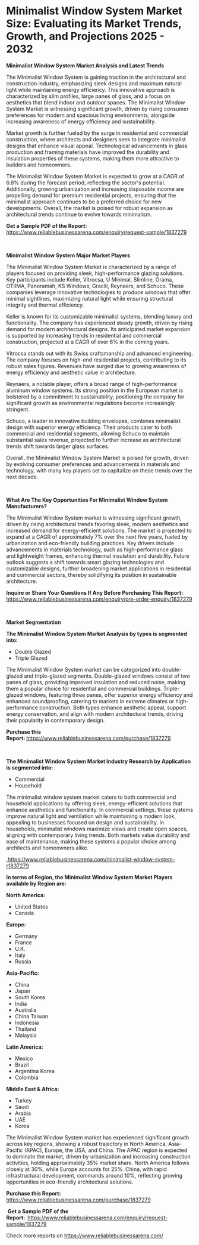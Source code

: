 <p><h1>Minimalist Window System Market Size: Evaluating its Market Trends, Growth, and Projections 2025 - 2032</h1></p><p><strong>Minimalist Window System Market Analysis and Latest Trends</strong></p>
<p><p>The Minimalist Window System is gaining traction in the architectural and construction industry, emphasizing sleek designs and maximum natural light while maintaining energy efficiency. This innovative approach is characterized by slim profiles, large panes of glass, and a focus on aesthetics that blend indoor and outdoor spaces. The Minimalist Window System Market is witnessing significant growth, driven by rising consumer preferences for modern and spacious living environments, alongside increasing awareness of energy efficiency and sustainability.</p><p>Market growth is further fueled by the surge in residential and commercial construction, where architects and designers seek to integrate minimalist designs that enhance visual appeal. Technological advancements in glass production and framing materials have improved the durability and insulation properties of these systems, making them more attractive to builders and homeowners.</p><p>The Minimalist Window System Market is expected to grow at a CAGR of 6.8% during the forecast period, reflecting the sector's potential. Additionally, growing urbanization and increasing disposable income are propelling demand for premium residential projects, ensuring that the minimalist approach continues to be a preferred choice for new developments. Overall, the market is poised for robust expansion as architectural trends continue to evolve towards minimalism.</p></p>
<p><strong>Get a Sample PDF of the Report:&nbsp;</strong> <a href="https://www.reliablebusinessarena.com/enquiry/request-sample/1837279?utm_campaign=2958&utm_medium=2&utm_source=Github&utm_content=ia&utm_term=26032025&utm_id=minimalist-window-system">https://www.reliablebusinessarena.com/enquiry/request-sample/1837279</a></p>
<p>&nbsp;</p>
<p><strong>Minimalist Window System Major Market Players</strong></p>
<p><p>The Minimalist Window System Market is characterized by a range of players focused on providing sleek, high-performance glazing solutions. Key participants include Keller, Vitrocsa, U Minimal, Slimline, Orama, OTIIMA, Panoramah, KS Windows, Gracili, Reynaers, and Schuco. These companies leverage innovative technologies to produce windows that offer minimal sightlines, maximizing natural light while ensuring structural integrity and thermal efficiency.</p><p>Keller is known for its customizable minimalist systems, blending luxury and functionality. The company has experienced steady growth, driven by rising demand for modern architectural designs. Its anticipated market expansion is supported by increasing trends in residential and commercial construction, projected at a CAGR of over 6% in the coming years.</p><p>Vitrocsa stands out with its Swiss craftsmanship and advanced engineering. The company focuses on high-end residential projects, contributing to its robust sales figures. Revenues have surged due to growing awareness of energy efficiency and aesthetic value in architecture.</p><p>Reynaers, a notable player, offers a broad range of high-performance aluminum window systems. Its strong position in the European market is bolstered by a commitment to sustainability, positioning the company for significant growth as environmental regulations become increasingly stringent.</p><p>Schuco, a leader in innovative building envelopes, combines minimalist design with superior energy efficiency. Their products cater to both commercial and residential segments, allowing Schuco to maintain substantial sales revenue, projected to further increase as architectural trends shift towards larger glass surfaces.</p><p>Overall, the Minimalist Window System Market is poised for growth, driven by evolving consumer preferences and advancements in materials and technology, with many key players set to capitalize on these trends over the next decade.</p></p>
<p>&nbsp;</p>
<p><strong>What Are The Key Opportunities For Minimalist Window System Manufacturers?</strong></p>
<p><p>The Minimalist Window System market is witnessing significant growth, driven by rising architectural trends favoring sleek, modern aesthetics and increased demand for energy-efficient solutions. The market is projected to expand at a CAGR of approximately 7% over the next five years, fueled by urbanization and eco-friendly building practices. Key drivers include advancements in materials technology, such as high-performance glass and lightweight frames, enhancing thermal insulation and durability. Future outlook suggests a shift towards smart glazing technologies and customizable designs, further broadening market applications in residential and commercial sectors, thereby solidifying its position in sustainable architecture.</p></p>
<p><strong>Inquire or Share Your Questions If Any Before Purchasing This Report:</strong> <a href="https://www.reliablebusinessarena.com/enquiry/pre-order-enquiry/1837279?utm_campaign=2958&utm_medium=2&utm_source=Github&utm_content=ia&utm_term=26032025&utm_id=minimalist-window-system">https://www.reliablebusinessarena.com/enquiry/pre-order-enquiry/1837279</a></p>
<p>&nbsp;</p>
<p><strong>Market Segmentation</strong></p>
<p><strong>The Minimalist Window System Market Analysis by types is segmented into:</strong></p>
<p><ul><li>Double Glazed</li><li>Triple Glazed</li></ul></p>
<p><p>The Minimalist Window System market can be categorized into double-glazed and triple-glazed segments. Double-glazed windows consist of two panes of glass, providing improved insulation and reduced noise, making them a popular choice for residential and commercial buildings. Triple-glazed windows, featuring three panes, offer superior energy efficiency and enhanced soundproofing, catering to markets in extreme climates or high-performance construction. Both types enhance aesthetic appeal, support energy conservation, and align with modern architectural trends, driving their popularity in contemporary design.</p></p>
<p><strong>Purchase this Report:&nbsp;</strong><a href="https://www.reliablebusinessarena.com/purchase/1837279?utm_campaign=2958&utm_medium=2&utm_source=Github&utm_content=ia&utm_term=26032025&utm_id=minimalist-window-system">https://www.reliablebusinessarena.com/purchase/1837279</a></p>
<p>&nbsp;</p>
<p><strong>The Minimalist Window System Market Industry Research by Application is segmented into:</strong></p>
<p><ul><li>Commercial</li><li>Household</li></ul></p>
<p><p>The minimalist window system market caters to both commercial and household applications by offering sleek, energy-efficient solutions that enhance aesthetics and functionality. In commercial settings, these systems improve natural light and ventilation while maintaining a modern look, appealing to businesses focused on design and sustainability. In households, minimalist windows maximize views and create open spaces, aligning with contemporary living trends. Both markets value durability and ease of maintenance, making these systems a popular choice among architects and homeowners alike.</p></p>
<p><a href="https://www.reliablebusinessarena.com/minimalist-window-system-r1837279?utm_campaign=2958&utm_medium=2&utm_source=Github&utm_content=ia&utm_term=26032025&utm_id=minimalist-window-system">&nbsp;https://www.reliablebusinessarena.com/minimalist-window-system-r1837279</a></p>
<p><strong>In terms of Region, the Minimalist Window System Market Players available by Region are:</strong></p>
<p>
    <p> <strong> North America: </strong>
        <ul>
            <li>United States</li>
            <li>Canada</li>
        </ul>
        </p> 
    <p> <strong> Europe: </strong>
        <ul>
            <li>Germany</li>
            <li>France</li>
            <li>U.K.</li>
            <li>Italy</li>
            <li>Russia</li>
        </ul>
        </p> 
    <p> <strong> Asia-Pacific: </strong>
        <ul>
            <li>China</li>
            <li>Japan</li>
            <li>South Korea</li>
            <li>India</li>
            <li>Australia</li>
            <li>China Taiwan</li>
            <li>Indonesia</li>
            <li>Thailand</li>
            <li>Malaysia</li>
        </ul>
        </p> 
    <p> <strong> Latin America: </strong>
        <ul>
            <li>Mexico</li>
            <li>Brazil</li>
            <li>Argentina Korea</li>
            <li>Colombia</li>
        </ul>
        </p> 
    <p> <strong> Middle East & Africa: </strong>
        <ul>
            <li>Turkey</li>
            <li>Saudi</li>
            <li>Arabia</li>
            <li>UAE</li>
            <li>Korea</li>
        </ul>
    </p>
    </p>
<p><p>The Minimalist Window System market has experienced significant growth across key regions, showing a robust trajectory in North America, Asia-Pacific (APAC), Europe, the USA, and China. The APAC region is expected to dominate the market, driven by urbanization and increasing construction activities, holding approximately 35% market share. North America follows closely at 30%, while Europe accounts for 25%. China, with rapid infrastructural development, commands around 10%, reflecting growing opportunities in eco-friendly architectural solutions.</p></p>
<p><strong>Purchase this Report: </strong><a href="https://www.reliablebusinessarena.com/purchase/1837279?utm_campaign=2958&utm_medium=2&utm_source=Github&utm_content=ia&utm_term=26032025&utm_id=minimalist-window-system">https://www.reliablebusinessarena.com/purchase/1837279</a></p>
<p>&nbsp;<strong>Get a Sample PDF of the Report:&nbsp;&nbsp;</strong><a href="https://www.reliablebusinessarena.com/enquiry/request-sample/1837279?utm_campaign=2958&utm_medium=2&utm_source=Github&utm_content=ia&utm_term=26032025&utm_id=minimalist-window-system">https://www.reliablebusinessarena.com/enquiry/request-sample/1837279</a></p>
<p><strong></strong></p>
<p>Check more reports on <a href="https://www.reliablebusinessarena.com/?utm_campaign=2958&utm_medium=2&utm_source=Github&utm_content=ia&utm_term=26032025&utm_id=minimalist-window-system">https://www.reliablebusinessarena.com/</a></p>